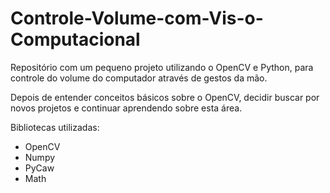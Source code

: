 # Controle-Volume-com-Vis-o-Computacional
Repositório com um pequeno projeto utilizando o OpenCV e Python, para controle do volume do computador através de gestos da mão. 

Depois de entender conceitos básicos sobre o OpenCV, decidir buscar por novos projetos e continuar aprendendo sobre esta área.

Bibliotecas utilizadas:
- OpenCV
- Numpy
- PyCaw
- Math

